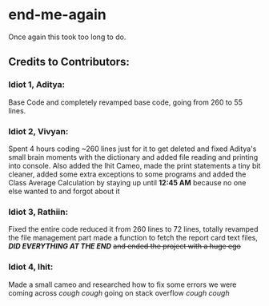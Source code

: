# end-me-again

Once again this took too long to do.

## Credits to Contributors:

### Idiot 1, **Aditya**: 

Base Code and completely revamped base code, going from 260 to 55 lines.

### Idiot 2, **Vivyan**:

 Spent 4 hours coding ~260 lines just for it to get deleted and fixed Aditya's small brain moments with the dictionary and added file reading and printing into console. Also added the Ihit Cameo, made the print statements a tiny bit cleaner, added some extra exceptions to some programs and added the Class Average Calculation by staying up until **12:45 AM** because no one else wanted to and forgot about it

### Idiot 3, **Rathiin**:

Fixed the entire code reduced it from 260 lines to 72 lines, totally revamped the file management part made a function to fetch the report card text files, ***DID EVERYTHING AT THE END*** ~~and ended the project with a huge ego~~

### Idiot 4, **Ihit**:

Made a small cameo and researched how to fix some errors we were coming across *cough cough* going on stack overflow *cough cough*

